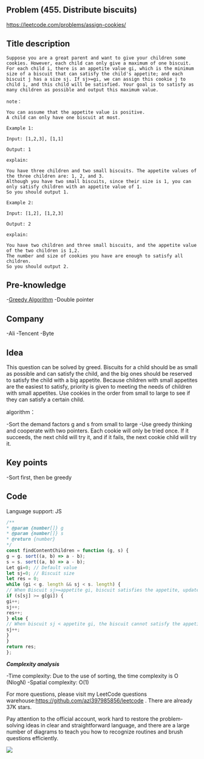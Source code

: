 ## Problem (455. Distribute biscuits)

https://leetcode.com/problems/assign-cookies/

## Title description

```
Suppose you are a great parent and want to give your children some cookies. However, each child can only give a maximum of one biscuit. For each child i, there is an appetite value gi, which is the minimum size of a biscuit that can satisfy the child's appetite; and each biscuit j has a size sj. If sj>=gi, we can assign this cookie j to child i, and this child will be satisfied. Your goal is to satisfy as many children as possible and output this maximum value.

note：

You can assume that the appetite value is positive.
A child can only have one biscuit at most.

Example 1:

Input: [1,2,3], [1,1]

Output: 1

explain:

You have three children and two small biscuits. The appetite values of the three children are: 1, 2, and 3.
Although you have two small biscuits, since their size is 1, you can only satisfy children with an appetite value of 1.
So you should output 1.

Example 2:

Input: [1,2], [1,2,3]

Output: 2

explain:

You have two children and three small biscuits, and the appetite value of the two children is 1,2.
The number and size of cookies you have are enough to satisfy all children.
So you should output 2.
```

## Pre-knowledge

-[Greedy Algorithm](https://github.com/azl397985856/leetcode/blob/master/thinkings/greedy.md)
-Double pointer

## Company

-Ali
-Tencent
-Byte

## Idea

This question can be solved by greed. Biscuits for a child should be as small as possible and can satisfy the child, and the big ones should be reserved to satisfy the child with a big appetite. Because children with small appetites are the easiest to satisfy, priority is given to meeting the needs of children with small appetites. Use cookies in the order from small to large to see if they can satisfy a certain child.

algorithm：

-Sort the demand factors g and s from small to large
-Use greedy thinking and cooperate with two pointers. Each cookie will only be tried once. If it succeeds, the next child will try it, and if it fails, the next cookie child will try it.

## Key points

-Sort first, then be greedy

## Code

Language support: JS

```js
/**
* @param {number[]} g
* @param {number[]} s
* @return {number}
*/
const findContentChildren = function (g, s) {
g = g. sort((a, b) => a - b);
s = s. sort((a, b) => a - b);
Let gi=0; // Default value
let sj=0; // Biscuit size
let res = 0;
while (gi < g. length && sj < s. length) {
// When Biscuit sj>=appetite gi, biscuit satisfies the appetite, updates the number of satisfied children and moves the pointer
if (s[sj] >= g[gi]) {
gi++;
sj++;
res++;
} else {
// When biscuit sj < appetite gi, the biscuit cannot satisfy the appetite and needs to be replaced with a larger one
sj++;
}
}
return res;
};
```

**_Complexity analysis_**

-Time complexity: Due to the use of sorting, the time complexity is O (NlogN)
-Spatial complexity: O(1)

For more questions, please visit my LeetCode questions warehouse:https://github.com/azl397985856/leetcode . There are already 37K stars.

Pay attention to the official account, work hard to restore the problem-solving ideas in clear and straightforward language, and there are a large number of diagrams to teach you how to recognize routines and brush questions efficiently.

![](https://p.ipic.vip/z49yum.jpg)
